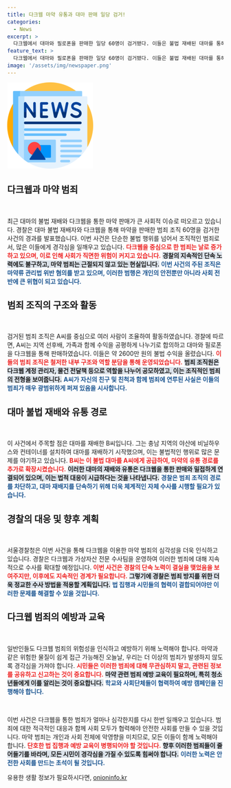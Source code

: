 ```yaml
---
title: 다크웹 마약 유통과 대마 판매 일당 검거!
categories:
  - News
excerpt: >
  다크웹에서 대마와 필로폰을 판매한 일당 60명이 검거됐다. 이들은 불법 재배된 대마를 통해 2600만원을 벌어들였고, 경찰은 새로운 범죄 조직 혐의도 추가 적용했다.
feature_text: >
  다크웹에서 대마와 필로폰을 판매한 일당 60명이 검거됐다. 이들은 불법 재배된 대마를 통해 2600만원을 벌어들였고, 경찰은 새로운 범죄 조직 혐의도 추가 적용했다.
image: '/assets/img/newspaper.png'
---
```


<p><img src="/assets/img/newspaper.png" alt="kimp 속보" /></p>

<h2 data-ke-size="size26">다크웹과 마약 범죄</h2>

<p data-ke-size="size16">&nbsp;</p>

<p>최근 대마의 불법 재배와 다크웹을 통한 마약 판매가 큰 사회적 이슈로 떠오르고 있습니다. 경찰은 대마 불법 재배자와 다크웹을 통해 마약을 판매한 범죄 조직 60명을 검거한 사건의 경과를 발표했습니다. 이번 사건은 단순한 불법 행위를 넘어서 조직적인 범죄로서, 많은 이들에게 경각심을 일깨우고 있습니다. <b><span style="color: #ee2323;">다크웹을 중심으로 한 범죄는 날로 증가하고 있으며, 이로 인해 사회가 직면한 위험이 커지고 있습니다.</span></b> <b><span style="background-color: #21538527;">경찰의 지속적인 단속 노력에도 불구하고, 마약 범죄는 근절되지 않고 있는 현실입니다.</span></b> <b><span style="color: #1a5490;">이번 사건의 주된 조직은 마약류 관리법 위반 혐의를 받고 있으며, 이러한 범행은 개인의 안전뿐만 아니라 사회 전반에 큰 위협이 되고 있습니다.</span></b></p>

<h2 data-ke-size="size26">범죄 조직의 구조와 활동</h2>

<p data-ke-size="size16">&nbsp;</p>

<p>검거된 범죄 조직은 A씨를 중심으로 여러 사람이 조율하여 활동하였습니다. 경찰에 따르면, A씨는 지역 선후배, 가족과 함께 수익을 공평하게 나누기로 합의하고 대마와 필로폰을 다크웹을 통해 판매하였습니다. 이들은 약 2600만 원의 불법 수익을 올렸습니다. <b><span style="color: #ee2323;">이들의 범죄 조직은 철저한 내부 구조와 역할 분담을 통해 운영되었습니다.</span></b> <b><span style="background-color: #21538527;">범죄 조직원은 다크웹 계정 관리자, 물건 전달책 등으로 역할을 나누어 공모하였고, 이는 조직적인 범죄의 전형을 보여줍니다.</span></b> <b><span style="color: #1a5490;">A씨가 자신의 친구 및 친척과 함께 범죄에 연루된 사실은 이들의 범죄가 매우 광범위하게 퍼져 있음을 시사합니다.</span></b></p>

<h2 data-ke-size="size26">대마 불법 재배와 유통 경로</h2>

<p data-ke-size="size16">&nbsp;</p>

<p>이 사건에서 주목할 점은 대마를 재배한 B씨입니다. 그는 충남 지역의 야산에 비닐하우스와 컨테이너를 설치하여 대마를 재배하기 시작했으며, 이는 불법적인 행위로 많은 문제를 야기하고 있습니다. <b><span style="color: #ee2323;">B씨는 이 불법 대마를 A씨에게 공급하여, 마약의 유통 경로를 추가로 확장시켰습니다.</span></b> <b><span style="background-color: #21538527;">이러한 대마의 재배와 유통은 다크웹을 통한 판매와 밀접하게 연결되어 있으며, 이는 법적 대응이 시급하다는 것을 나타냅니다.</span></b> <b><span style="color: #1a5490;">경찰은 범죄 조직의 경로를 차단하고, 대마 재배지를 단속하기 위해 더욱 체계적인 자체 수사를 시행할 필요가 있습니다.</span></b></p>

<h2 data-ke-size="size26">경찰의 대응 및 향후 계획</h2>

<p data-ke-size="size16">&nbsp;</p>

<p>서울경찰청은 이번 사건을 통해 다크웹을 이용한 마약 범죄의 심각성을 더욱 인식하고 있습니다. 경찰은 다크웹과 가상자산 전문 수사팀을 운영하여 이러한 범죄에 대해 지속적으로 수사를 확대할 예정입니다. <b><span style="color: #ee2323;">이번 사건은 경찰의 단속 노력이 결실을 맺었음을 보여주지만, 이후에도 지속적인 경계가 필요합니다.</span></b> <b><span style="background-color: #21538527;">그렇기에 경찰은 범죄 방지를 위한 더욱 정교한 수사 방법을 적용할 계획입니다.</span></b> <b><span style="color: #1a5490;">법 집행과 시민들의 협력이 결합되어야만 이러한 문제를 해결할 수 있을 것입니다.</span></b></p>

<h2 data-ke-size="size26">다크웹 범죄의 예방과 교육</h2>

<p data-ke-size="size16">&nbsp;</p>

<p>일반인들도 다크웹 범죄의 위험성을 인식하고 예방하기 위해 노력해야 합니다. 마약과 같은 위험한 물질이 쉽게 접근 가능해진 오늘날, 우리는 더 이상의 범죄가 발생하지 않도록 경각심을 가져야 합니다. <b><span style="color: #ee2323;">시민들은 이러한 범죄에 대해 무관심하지 말고, 관련된 정보를 공유하고 신고하는 것이 중요합니다.</span></b> <b><span style="background-color: #21538527;">마약 관련 범죄 예방 교육이 필요하며, 특히 청소년들에게 이를 알리는 것이 중요합니다.</span></b> <b><span style="color: #1a5490;">학교와 사회단체들이 협력하여 예방 캠페인을 진행해야 합니다.</span></b></p>

<p data-ke-size="size16">&nbsp;</p>

<p>이번 사건은 다크웹을 통한 범죄가 얼마나 심각한지를 다시 한번 일깨우고 있습니다. 범죄에 대한 적극적인 대응과 함께 사회 모두가 협력해야 안전한 사회를 만들 수 있을 것입니다. 마약 범죄는 개인과 사회 전체에 악영향을 미치므로, 모든 이들이 함께 노력해야 합니다. <b><span style="color: #ee2323;">단호한 법 집행과 예방 교육이 병행되어야 할 것입니다.</span></b> <b><span style="background-color: #21538527;">향후 이러한 범죄들이 줄어들기를 바라며, 모든 시민이 경각심을 가질 수 있도록 힘써야 합니다.</span></b> <b><span style="color: #1a5490;">이러한 노력은 안전한 사회를 만드는 초석이 될 것입니다.</span></b></p>
유용한 생활 정보가 필요하시다면, <a href="https://onioninfo.kr" rel="dofollow">onioninfo.kr</a>


